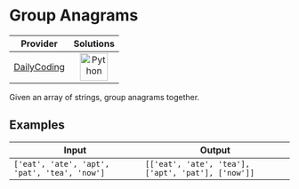 # Group Anagrams

<!-- INFO TABLE BEGIN -->

| Provider                                              | Solutions                                                                                                                                        |
| :---------------------------------------------------: | :----------------------------------------------------------------------------------------------------------------------------------------------: |
| [DailyCoding](../../../docs/providers/DailyCoding.md) | [<img src="https://res.cloudinary.com/rascaltwo/image/upload/v1631924087/python_xzdlti.svg" alt="Python" title="Python" width="50" />](solve.py) |

<!-- INFO TABLE END -->

Given an array of strings, group anagrams together.

## Examples

| Input                                        | Output                                             |
| -------------------------------------------- | -------------------------------------------------- |
| `['eat', 'ate', 'apt', 'pat', 'tea', 'now']` | `[['eat', 'ate', 'tea'], ['apt', 'pat'], ['now']]` |

